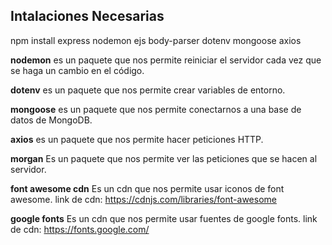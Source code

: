 ## Intalaciones Necesarias
npm install express nodemon ejs body-parser dotenv mongoose axios 

**nodemon** es un paquete que nos permite reiniciar el servidor cada vez que se haga un cambio en el código.

**dotenv** es un paquete que nos permite crear variables de entorno.

**mongoose** es un paquete que nos permite conectarnos a una base de datos de MongoDB.

**axios** es un paquete que nos permite hacer peticiones HTTP.

**morgan**
Es un paquete que nos permite ver las peticiones que se hacen al servidor. 

**font awesome cdn**
Es un cdn que nos permite usar iconos de font awesome.
link de cdn: https://cdnjs.com/libraries/font-awesome

**google fonts**
Es un cdn que nos permite usar fuentes de google fonts.
link de cdn: https://fonts.google.com/